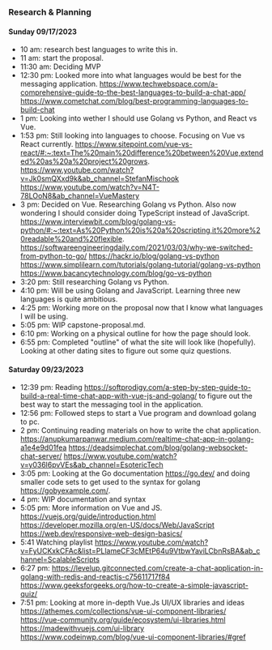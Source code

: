 ### Research & Planning
#### Sunday 09/17/2023

* 10 am: research best languages to write this in.
* 11 am: start the proposal.
* 11:30 am: Deciding MVP
* 12:30 pm: Looked more into what languages would be best for the messaging application.
https://www.techwebspace.com/a-comprehensive-guide-to-the-best-languages-to-build-a-chat-app/
https://www.cometchat.com/blog/best-programming-languages-to-build-chat
* 1 pm: Looking into wether I should use Golang vs Python, and React vs Vue.
* 1:53 pm: Still looking into languages to choose. Focusing on Vue vs React currently.
https://www.sitepoint.com/vue-vs-react/#:~:text=The%20main%20difference%20between%20Vue,extended%20as%20a%20project%20grows.
https://www.youtube.com/watch?v=Jk0smQXxd9k&ab_channel=StefanMischook
https://www.youtube.com/watch?v=N4T-78LOoN8&ab_channel=VueMastery
* 3 pm: Decided on Vue. Researching Golang vs Python. Also now wondering I should consider doing TypeScript instead of JavaScript.
https://www.interviewbit.com/blog/golang-vs-python/#:~:text=As%20Python%20is%20a%20scripting,it%20more%20readable%20and%20flexible.
https://softwareengineeringdaily.com/2021/03/03/why-we-switched-from-python-to-go/
https://hackr.io/blog/golang-vs-python
https://www.simplilearn.com/tutorials/golang-tutorial/golang-vs-python
https://www.bacancytechnology.com/blog/go-vs-python
* 3:20 pm: Still researching Golang vs Python. 
* 4:10 pm: Will be using Golang and JavaScript. Learning three new languages is quite ambitious.
* 4:25 pm: Working more on the proposal now that I know what languages I will be using.
* 5:05 pm: WIP capstone-proposal.md.
* 6:10 pm: Working on a physical outline for how the page should look.
* 6:55 pm: Completed "outline" of what the site will look like (hopefully). Looking at other dating sites to figure out some quiz questions.

#### Saturday 09/23/2023

* 12:39 pm: Reading https://softprodigy.com/a-step-by-step-guide-to-build-a-real-time-chat-app-with-vue-js-and-golang/ to figure out the best way to start the messaging tool in the application.
* 12:56 pm: Followed steps to start a Vue program and download golang to pc.
* 2 pm: Continuing reading materials on how to write the chat application. https://anupkumarpanwar.medium.com/realtime-chat-app-in-golang-a1e4e9d01fea
https://deadsimplechat.com/blog/golang-websocket-chat-server/
https://www.youtube.com/watch?v=y036l6pvVEs&ab_channel=EsotericTech
* 3:05 pm: Looking at the Go documentation https://go.dev/ and doing smaller code sets to get used to the syntax for golang https://gobyexample.com/.
* 4 pm: WIP documentation and syntax
* 5:05 pm: More information on Vue and JS. https://vuejs.org/guide/introduction.html https://developer.mozilla.org/en-US/docs/Web/JavaScript https://web.dev/responsive-web-design-basics/
* 5:41 Watching playlist https://www.youtube.com/watch?v=FyUCKxkCFAc&list=PLlameCF3cMEtP64u9VtbwYaviLCbnRsBA&ab_channel=ScalableScripts
* 6:27 pm: https://levelup.gitconnected.com/create-a-chat-application-in-golang-with-redis-and-reactjs-c75611717f84 https://www.geeksforgeeks.org/how-to-create-a-simple-javascript-quiz/
* 7:51 pm: Looking at more in-depth Vue.Js UI/UX libraries and ideas https://athemes.com/collections/vue-ui-component-libraries/ https://vue-community.org/guide/ecosystem/ui-libraries.html https://madewithvuejs.com/ui-library https://www.codeinwp.com/blog/vue-ui-component-libraries/#gref